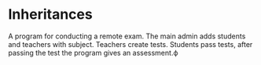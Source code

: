 # Inheritances
A program for conducting a remote exam. The main admin adds students and teachers with subject. Teachers create tests. Students pass tests, after passing the test the program gives an assessment.ф

